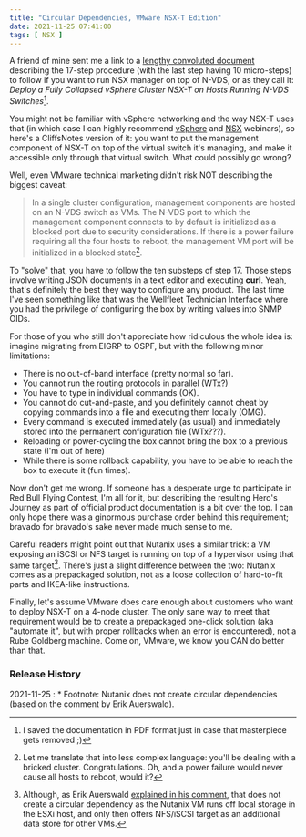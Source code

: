 ```yaml
---
title: "Circular Dependencies, VMware NSX-T Edition"
date: 2021-11-25 07:41:00
tags: [ NSX ]
---
```

A friend of mine sent me a link to a [lengthy convoluted document](https://docs.vmware.com/en/VMware-NSX-T-Data-Center/3.1/installation/GUID-3770AA1C-DA79-4E95-960A-96DAC376242F.html) describing the 17-step procedure (with the last step having 10 micro-steps) to follow if you want to run NSX manager on top of N-VDS, or as they call it: _Deploy a Fully Collapsed vSphere Cluster NSX-T on Hosts Running N-VDS Switches_[^1].

You might not be familiar with vSphere networking and the way NSX-T uses that (in which case I can highly recommend [vSphere](https://www.ipspace.net/VSphere_6_Networking_Deep_Dive) and [NSX](https://www.ipspace.net/VMware_NSX_Technical_Deep_Dive) webinars), so here's a CliffsNotes version of it: you want to put the management component of NSX-T on top of the virtual switch it's managing, and make it accessible only through that virtual switch. What could possibly go wrong?
<!--more-->
[^1]: I saved the documentation in PDF format just in case that masterpiece gets removed ;)

Well, even VMware technical marketing didn't risk NOT describing the biggest caveat:

> In a single cluster configuration, management components are hosted on an N-VDS switch as VMs. The N-VDS port to which the management component connects to by default is initialized as a blocked port due to security considerations. If there is a power failure requiring all the four hosts to reboot, the management VM port will be initialized in a blocked state[^2]. 

[^2]: Let me translate that into less complex language: you'll be dealing with a bricked cluster. Congratulations. Oh, and a power failure would never cause all hosts to reboot, would it?

To "solve" that, you have to follow the ten substeps of step 17. Those steps involve writing JSON documents in a text editor and executing **curl**. Yeah, that's definitely the best they way to configure any product. The last time I've seen something like that was the Wellfleet Technician Interface where you had the privilege of configuring the box by writing values into SNMP OIDs.

For those of you who still don't appreciate how ridiculous the whole idea is: imagine migrating from EIGRP to OSPF, but with the following minor limitations:

* There is no out-of-band interface (pretty normal so far).
* You cannot run the routing protocols in parallel (WTx?)
* You have to type in individual commands (OK).
* You cannot do cut-and-paste, and you definitely cannot cheat by copying commands into a file and executing them locally (OMG).
* Every command is executed immediately (as usual) and immediately stored into the permanent configuration file (WTx???).
* Reloading or power-cycling the box cannot bring the box to a previous state (I'm out of here)
* While there is some rollback capability, you have to be able to reach the box to execute it (fun times).

Now don't get me wrong. If someone has a desperate urge to participate in Red Bull Flying Contest, I'm all for it, but describing the resulting Hero's Journey as part of official product documentation is a bit over the top. I can only hope there was a ginormous purchase order behind this requirement; bravado for bravado's sake never made much sense to me.

Careful readers might point out that Nutanix uses a similar trick: a VM exposing an iSCSI or NFS target is running on top of a hypervisor using that same target[^NCD]. There's just a slight difference between the two: Nutanix comes as a prepackaged solution, not as a loose collection of hard-to-fit parts and IKEA-like instructions.

[^NCD]: Although, as Erik Auerswald [explained in his comment](https://blog.ipspace.net/2021/11/circular-dependencies-vmware-edition.html#878), that does not create a circular dependency as the Nutanix VM runs off local storage in the ESXi host, and only then offers NFS/iSCSI target as an additional data store for other VMs.

Finally, let's assume VMware does care enough about customers who want to deploy NSX-T on a 4-node cluster. The only sane way to meet that requirement would be to create a prepackaged one-click solution (aka "automate it", but with proper rollbacks when an error is encountered), not a Rube Goldberg machine. Come on, VMware, we know you CAN do better than that.

### Release History

2021-11-25
: * Footnote: Nutanix does not create circular dependencies (based on the comment by Erik Auerswald).
